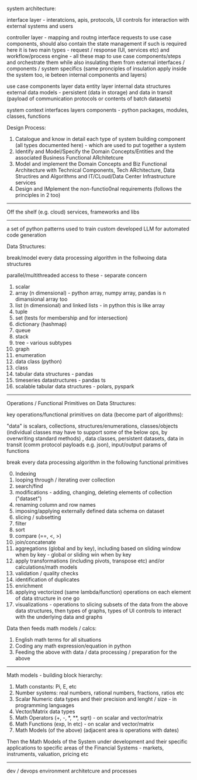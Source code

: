 
system architecture:
 
interface layer - interatcions, apis, protocols, UI controls for interaction with external systems and users

controller layer - mapping and routng interface requests to use case components, should also contain the state management if such is required
here it is two main types - request / response (UI, services etc) and workflow/process engine - all these map to use case components/steps and orchestrate them 
 while also insulating them from external interfaces / components / system specifics (same pronciples of insulation apply inside the system too, ie beteen internal components and layers)

use case components layer
data entity layer
internal data structures
external data models - persistent (data in storage) and data in transit (payload of communication protocols or contents of batch datasets)

system context
interfaces
layers
components - python packages, modules, classes, functions

Design Process: 
1. Catalogue and know in detail each type  of system building component (all types documented here) - which are used to put together a system
2. Identify and Model/Specify the Domain Concepts/Entities and the associated Business Functional ARchitetcure
3. Model and implement the Domain Concepts and Biz Functional Architecture with Technical Components, Tech ARchitecture, Data Structires and Algorithms and IT/CLoud/Data Center Infrastructure services
4. Design and IMplement the non-functio0nal requirements (follows the principles in 2 too)

---------------------------------------------

Off the shelf (e.g. cloud) services, frameworks and libs

------------------------------------------------

a set of python patterns used to train custom developed LLM for automated code generation

Data Structures:

break/model every data processing algorithm in the follwoing data structures 

parallel/multithreaded access to these - separate concern

1. scalar
2. array (n dimensional) - python array, numpy array, pandas is n dimansional array too
3. list (n dimensional) and linked lists - in python this is like array
4. tuple
5. set (tests for membership and for intersection)
6. dictionary (hashmap)
7. queue
8. stack
9. tree - various subtypes
10. graph
7. enumeration
7. data class (python)
8. class
8. tabular data structures - pandas
9. timeseries datastructures - pandas ts
10. scalable tabular data structures - polars, pyspark

-------------------------------------

Operations / Functional Primitives on Data Structures:

key operations/functional primitives on data (become part of algorithms):

"data" is scalars, collections, structures/enumerations, classes/objects (individual classes may have to support some of the below ops, by overwriting standard methods)
 , data classes, persistent datasets, data in transit (comm protocol payloads e.g. json), input/output params of functions

break every data processing algorithm in the following functional primitives

0. Indexing
1. looping through / iterating over collection
1. search/find
2. modifications - adding, changing, deleting elements of collection ("dataset")
3. renaming column and row names
4. imposing/applying externally defined data schema on dataset
2. slicing / subsetting
3. filter
4. sort
5. compare (==, <, >)
6. join/concatenate
7. aggregations (global and by key), including based on sliding window when by key - global or sliding win when by key
8. apply transformations (including pivots, transpose etc) and/or calculations/math models
9. validation / quality checks
10. identification of duplicates
10. enrichment
11. applying vectorized (same lambda/function) operations on each element of data structure in one go
11. visualizations - operations to slicing subsets of the data from the above data structures, then types of graphs, types of UI controls to interact with the underlying data and graphs

Data then feeds math models / calcs:

1. English math terms for all situations
2. Coding any math expression/equation in python
3. Feeding the above with data / data processing / preparation for the above

---------------------------------------

 Math models - building block hierarchy:

 1. Math constants: Pi, E, etc
 2. Number systems: real numbers, rational numbers, fractions, ratios etc
 3. Scalar Numeric data types and their precision and lenght / size - in programming languages
 4. Vector/Matrix data types
 5. Math Operators (+, -, *, **, sqrt) - on scalar and vector/matrix
 6. Math Functions (exp, ln etc) - on scalar and vector/matrix
 7. Math Models (of the above)
(adjacent area is operations with dates)

Then the Math Models of the System under development and their specific applications to specific areas of the Financial Systems - markets, instruments, valuation, pricing etc

----------------------------------

dev / devops environment architetcure and processes 


